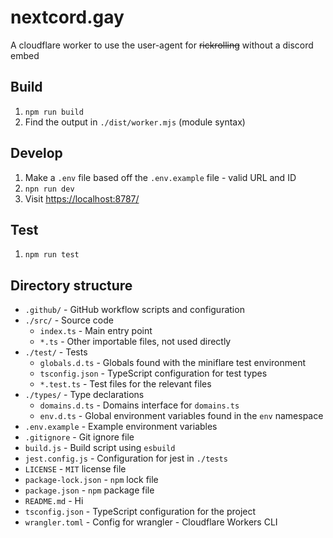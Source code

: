 # nextcord.gay

A cloudflare worker to use the user-agent for ~~rickrolling~~ without a discord embed

## Build

1. `npm run build`
2. Find the output in `./dist/worker.mjs` (module syntax)

## Develop

1. Make a `.env` file based off the `.env.example` file - valid URL and ID
2. `npn run dev`
3. Visit <https://localhost:8787/>

## Test

1. `npm run test`

## Directory structure

- `.github/` - GitHub workflow scripts and configuration
- `./src/` - Source code
  - `index.ts` - Main entry point
  - `*.ts` - Other importable files, not used directly
- `./test/` - Tests
  - `globals.d.ts` - Globals found with the miniflare test environment
  - `tsconfig.json` - TypeScript configuration for test types
  - `*.test.ts` - Test files for the relevant files
- `./types/` - Type declarations
  - `domains.d.ts` - Domains interface for `domains.ts`
  - `env.d.ts` - Global environment variables found in the `env` namespace
- `.env.example` - Example environment variables
- `.gitignore` - Git ignore file
- `build.js` - Build script using `esbuild`
- `jest.config.js` - Configuration for jest in `./tests`
- `LICENSE` - `MIT` license file
- `package-lock.json` - `npm` lock file
- `package.json` - `npm` package file
- `README.md` - Hi
- `tsconfig.json` - TypeScript configuration for the project
- `wrangler.toml` - Config for wrangler - Cloudflare Workers CLI

